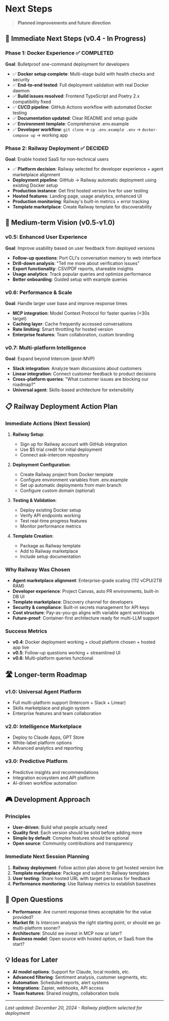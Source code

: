 # Next Steps

> **Planned improvements and future direction**

## 🎯 Immediate Next Steps (v0.4 - In Progress)

### Phase 1: Docker Experience ✅ **COMPLETED**
**Goal**: Bulletproof one-command deployment for developers
- ✅ **Docker setup complete**: Multi-stage build with health checks and security
- ✅ **End-to-end tested**: Full deployment validation with real Docker daemon
- ✅ **Build issues resolved**: Frontend TypeScript and Poetry 2.x compatibility fixed
- ✅ **CI/CD pipeline**: GitHub Actions workflow with automated Docker testing
- ✅ **Documentation updated**: Clear README and setup guide  
- ✅ **Environment template**: Comprehensive .env.example
- ✅ **Developer workflow**: `git clone` → `cp .env.example .env` → `docker-compose up` → working app

### Phase 2: Railway Deployment ✅ **DECIDED**
**Goal**: Enable hosted SaaS for non-technical users
- ✅ **Platform decision**: Railway selected for developer experience + agent marketplace alignment
- **Deployment pipeline**: GitHub → Railway automatic deployment using existing Docker setup
- **Production instance**: Get first hosted version live for user testing
- **Hosted features**: Landing page, usage analytics, enhanced UI
- **Production monitoring**: Railway's built-in metrics + error tracking
- **Template marketplace**: Create Railway template for discoverability

## 🚀 Medium-term Vision (v0.5-v1.0)

### v0.5: Enhanced User Experience 
**Goal**: Improve usability based on user feedback from deployed versions
- **Follow-up questions**: Port CLI's conversation memory to web interface
- **Drill-down analysis**: "Tell me more about verification issues"
- **Export functionality**: CSV/PDF reports, shareable insights  
- **Usage analytics**: Track popular queries and optimize performance
- **Better onboarding**: Guided setup with example queries

### v0.6: Performance & Scale
**Goal**: Handle larger user base and improve response times
- **MCP integration**: Model Context Protocol for faster queries (<30s target)
- **Caching layer**: Cache frequently accessed conversations
- **Rate limiting**: Smart throttling for hosted version
- **Enterprise features**: Team collaboration, custom branding

### v0.7: Multi-platform Intelligence
**Goal**: Expand beyond Intercom (post-MVP)
- **Slack integration**: Analyze team discussions about customers  
- **Linear integration**: Connect customer feedback to product decisions
- **Cross-platform queries**: "What customer issues are blocking our roadmap?"
- **Universal agent**: Skills-based architecture for extensibility

## 📋 Railway Deployment Action Plan

### Immediate Actions (Next Session)
1. **Railway Setup**:
   - Sign up for Railway account with GitHub integration
   - Use $5 trial credit for initial deployment
   - Connect ask-intercom repository

2. **Deployment Configuration**:
   - Create Railway project from Docker template
   - Configure environment variables from .env.example
   - Set up automatic deployments from main branch
   - Configure custom domain (optional)

3. **Testing & Validation**:
   - Deploy existing Docker setup
   - Verify API endpoints working
   - Test real-time progress features
   - Monitor performance metrics

4. **Template Creation**:
   - Package as Railway template
   - Add to Railway marketplace
   - Include setup documentation

### Why Railway Was Chosen
- **Agent marketplace alignment**: Enterprise-grade scaling (112 vCPU/2TB RAM)
- **Developer experience**: Project Canvas, auto PR environments, built-in DB UI
- **Template marketplace**: Discovery channel for developers
- **Security & compliance**: Built-in secrets management for API keys
- **Cost structure**: Pay-as-you-go aligns with variable agent workloads
- **Future-proof**: Container-first architecture ready for multi-LLM support

### Success Metrics
- **v0.4**: Docker deployment working + cloud platform chosen + hosted app live
- **v0.5**: Follow-up questions working + streamlined UI  
- **v0.6**: Multi-platform queries functional

## 🛣️ Longer-term Roadmap

### v1.0: Universal Agent Platform
- Full multi-platform support (Intercom + Slack + Linear)
- Skills marketplace and plugin system
- Enterprise features and team collaboration

### v2.0: Intelligence Marketplace
- Deploy to Claude Apps, GPT Store
- White-label platform options
- Advanced analytics and reporting

### v3.0: Predictive Platform
- Predictive insights and recommendations
- Integration ecosystem and API platform
- AI-driven workflow automation

## 🎮 Development Approach

### Principles
- **User-driven**: Build what people actually need
- **Quality first**: Each version should be solid before adding more
- **Simple by default**: Complex features should be optional
- **Open source**: Community contributions and transparency

### Immediate Next Session Planning
1. **Railway deployment**: Follow action plan above to get hosted version live
2. **Template marketplace**: Package and submit to Railway templates
3. **User testing**: Share hosted URL with target personas for feedback
4. **Performance monitoring**: Use Railway metrics to establish baselines

## 🤔 Open Questions

- **Performance**: Are current response times acceptable for the value provided?
- **Market fit**: Is Intercom analysis the right starting point, or should we go multi-platform sooner?
- **Architecture**: Should we invest in MCP now or later?
- **Business model**: Open source with hosted option, or SaaS from the start?

## 💡 Ideas for Later

- **AI model options**: Support for Claude, local models, etc.
- **Advanced filtering**: Sentiment analysis, customer segments, etc.
- **Automation**: Scheduled reports, alert systems
- **Integrations**: Zapier, webhooks, API access
- **Team features**: Shared insights, collaboration tools

---

*Last updated: December 20, 2024 - Railway platform selected for deployment*

